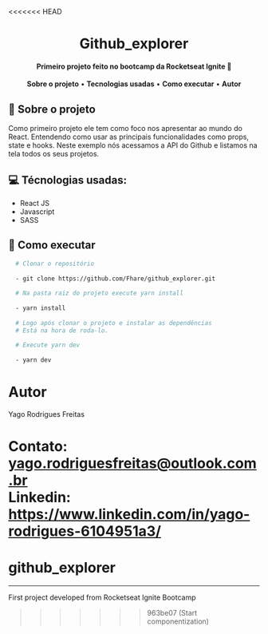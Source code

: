 <<<<<<< HEAD
<h1 align='center'>
  Github_explorer
</h1>

<h4 align='center'>Primeiro projeto feito no bootcamp da Rocketseat Ignite 🚀</h4>

<p align="center">
  <a><strong>Sobre o projeto</strong></a> •
  <a><strong>Tecnologias usadas</strong></a> •
  <a><strong>Como executar</strong></a> •
  <a><strong>Autor</strong></a>
</p>

## 👥 Sobre o projeto

Como primeiro projeto ele tem como foco nos apresentar ao mundo do React. Entendendo como usar as principais funcionalidades como props, state e hooks. Neste exemplo nós acessamos a API do Github e listamos na tela todos os seus projetos.

## 💻 Técnologias usadas:

 - React JS
 - Javascript
 - SASS

## 🚀 Como executar 


  ```bash
    # Clonar o repositório 
    
    - git clone https://github.com/Fhare/github_explorer.git
    
    # Na pasta raiz do projeto execute yarn install
    
    - yarn install
    
    # Logo após clonar o projeto e instalar as dependências
    # Está na hora de roda-lo.
    
    # Execute yarn dev
    
    - yarn dev
  ```
  
  # Autor
  
  Yago Rodrigues Freitas
  
  Contato: yago.rodriguesfreitas@outlook.com.br <br />
  Linkedin: https://www.linkedin.com/in/yago-rodrigues-6104951a3/
=======
# github_explorer

<hr />

First project developed from Rocketseat Ignite Bootcamp
>>>>>>> 963be07 (Start componentization)

